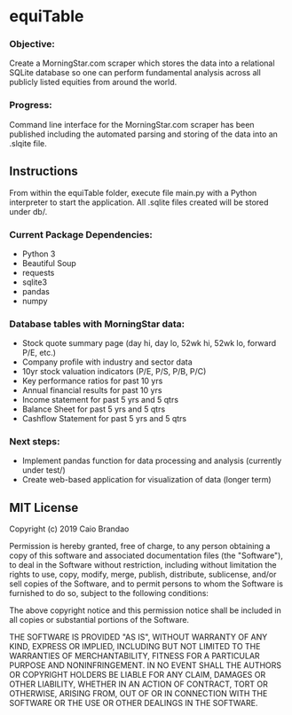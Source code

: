 equiTable
=========

### Objective:
Create a MorningStar.com scraper which stores the data into a relational SQLite database so one can perform fundamental analysis across all publicly listed equities from around the world.

### Progress:
Command line interface for the MorningStar.com scraper has been published including the automated parsing and storing of the data into an .slqite file.


Instructions
------------

From within the equiTable folder, execute file main.py with a Python interpreter to start the application. All .sqlite files created will be stored under db/.

### Current Package Dependencies:
- Python 3
- Beautiful Soup
- requests
- sqlite3
- pandas
- numpy

### Database tables with MorningStar data:
- Stock quote summary page (day hi, day lo, 52wk hi, 52wk lo, forward P/E, etc.)
- Company profile with industry and sector data
- 10yr stock valuation indicators (P/E, P/S, P/B, P/C)
- Key performance ratios for past 10 yrs
- Annual financial results for past 10 yrs
- Income statement for past 5 yrs and 5 qtrs
- Balance Sheet for past 5 yrs and 5 qtrs
- Cashflow Statement for past 5 yrs and 5 qtrs

### Next steps:
- Implement pandas function for data processing and analysis (currently under test/)
- Create web-based application for visualization of data (longer term)


MIT License
-----------

Copyright (c) 2019 Caio Brandao

Permission is hereby granted, free of charge, to any person obtaining a copy
of this software and associated documentation files (the "Software"), to deal
in the Software without restriction, including without limitation the rights
to use, copy, modify, merge, publish, distribute, sublicense, and/or sell
copies of the Software, and to permit persons to whom the Software is
furnished to do so, subject to the following conditions:

The above copyright notice and this permission notice shall be included in all
copies or substantial portions of the Software.

THE SOFTWARE IS PROVIDED "AS IS", WITHOUT WARRANTY OF ANY KIND, EXPRESS OR
IMPLIED, INCLUDING BUT NOT LIMITED TO THE WARRANTIES OF MERCHANTABILITY,
FITNESS FOR A PARTICULAR PURPOSE AND NONINFRINGEMENT. IN NO EVENT SHALL THE
AUTHORS OR COPYRIGHT HOLDERS BE LIABLE FOR ANY CLAIM, DAMAGES OR OTHER
LIABILITY, WHETHER IN AN ACTION OF CONTRACT, TORT OR OTHERWISE, ARISING FROM,
OUT OF OR IN CONNECTION WITH THE SOFTWARE OR THE USE OR OTHER DEALINGS IN THE
SOFTWARE.
